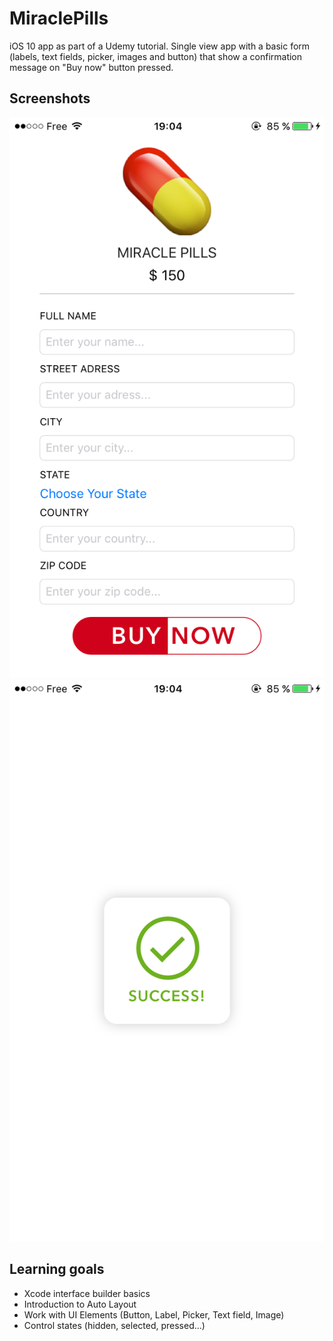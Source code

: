 # MiraclePills
iOS 10 app as part of a Udemy tutorial.
Single view app with a basic form (labels, text fields, picker, images and button) that show a confirmation message on "Buy now" button pressed.

## Screenshots
![](Screenshots/home.png?raw=true)
![](Screenshots/success.png?raw=true)

## Learning goals
* Xcode interface builder basics
* Introduction to Auto Layout
* Work with UI Elements (Button, Label, Picker, Text field, Image)
* Control states (hidden, selected, pressed...)
